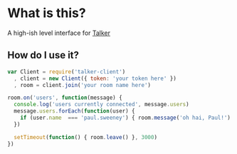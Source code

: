 # What is this?
A high-ish level interface for [Talker](http://talkerapp.com/)

## How do I use it?

``` javascript
var Client = require('talker-client')
  , client = new Client({ token: 'your token here' })
  , room = client.join('your room name here')

room.on('users', function(message) {
  console.log('users currently connected', message.users)
  message.users.forEach(function(user) {
    if (user.name  === 'paul.sweeney') { room.message('oh hai, Paul!') }
  })

  setTimeout(function() { room.leave() }, 3000)
})
```
